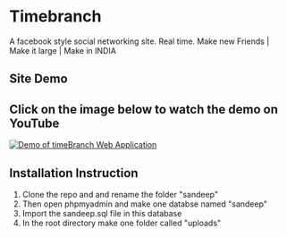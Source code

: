 # Timebranch
A facebook style social networking site. Real time. Make new Friends | Make it large | Make in INDIA
## Site Demo
## Click on the image below to watch the demo on YouTube
[![Demo of timeBranch Web Application](https://cloud.githubusercontent.com/assets/12299906/13550442/baaed7f6-e343-11e5-830b-f865804eef79.png)](http://www.youtube.com/watch?v=FX-kZTB8lZQ)

## Installation Instruction
1. Clone the repo and and rename the folder "sandeep"
2. Then open phpmyadmin and make one databse named "sandeep"
3. Import the sandeep.sql file in this database
4. In the root directory make one folder called "uploads"

